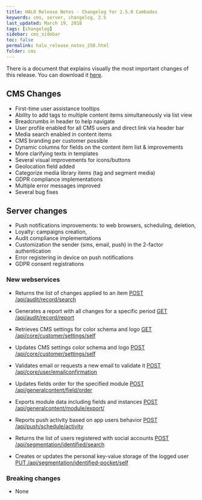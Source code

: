 ```yaml
---
title: HALO Release Notes - Changelog for 2.5.0 Cambados
keywords: cms, server, changelog, 2.5
last_updated: March 19, 2018
tags: [changelog]
sidebar: cms_sidebar
toc: false
permalink: halo_release_notes_250.html
folder: cms
---
```


There is a document that explains visually the most important changes of this release. You can download it [here](files/halo_release_notes_250.pdf).

## CMS Changes
- First-time user assistance tooltips
- Ability to add tags to multiple content items simultaneously via list view
- Breadcrumbs in header to help navigate
- User profile enabled for all CMS users and direct link via header bar
- Media search enabled in content items
- CMS branding per customer possible
- Dynamic columns for fields on the content item list & improvements
- More clarifying texts in templates
- Several visual improvements for icons/buttons
- Geolocation field added
- Categorize media library items (tag and segment media)
- GDPR compliance implementations
- Multiple error messages improved
- Several bug fixes

## Server changes
- Push notifications improvements: to web browsers, scheduling, deletion, 
- Loyalty: campaigns creation,
- Audit compliance implementations
- Customization the sender (sms, email, push) in the 2-factor authentication
- Error registering in device on push notifications
- GDPR consent registrations 

### New webservices

- Returns the list of changes applied to an item
[POST /api/audit/record/search]()

- Generates a report with all changes for a specific period
[GET /api/audit/record/report]()

- Retrieves CMS settings for color schema and logo
[GET /api/core/customer/settings/self]()

- Updates CMS settings color schema and logo
[POST /api/core/customer/settings/self]()

- Validates email or requests a new email to validate it
[POST /api/core/user/emailconfirmation]()

- Updates fields order for the specified module
[POST /api/generalcontent/field/order]()

- Exports module data including fields and instances
[POST /api/generalcontent/module/export/]()

- Reports push activity based on app users behavior
[POST /api/push/schedule/activity]()

- Returns the list of users registered with social accounts
[POST /api/segmentation/identified/search]()

- Creates or updates the personal key-value storage of the logged user
[PUT /api/segmentation/identified-pocket/self]()

### Breaking changes

- None



